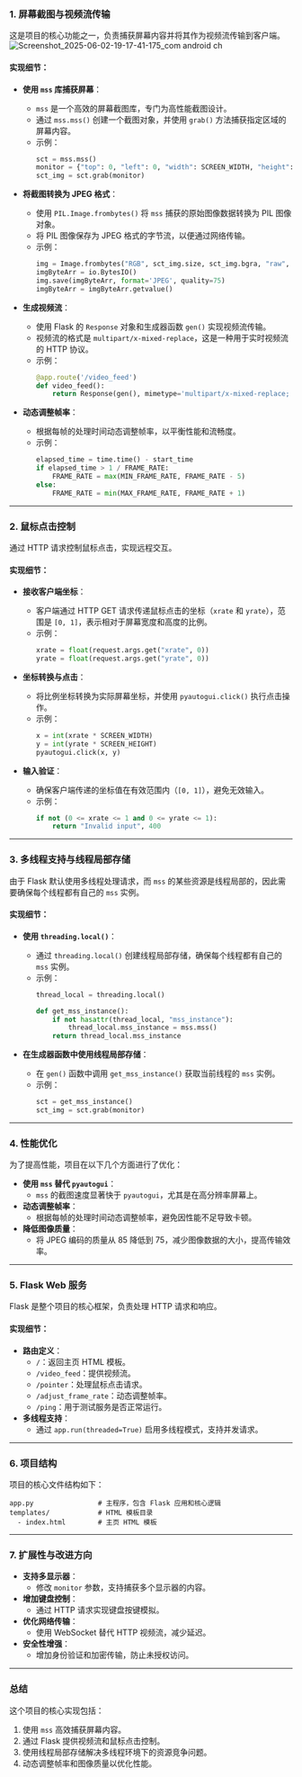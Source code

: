 

### 1. **屏幕截图与视频流传输**
这是项目的核心功能之一，负责捕获屏幕内容并将其作为视频流传输到客户端。
![Screenshot_2025-06-02-19-17-41-175_com android ch](https://github.com/user-attachments/assets/6c99097f-2ddc-4e5e-96ba-f928f0137dbb)



#### 实现细节：
- **使用 `mss` 库捕获屏幕**：
  - `mss` 是一个高效的屏幕截图库，专门为高性能截图设计。
  - 通过 `mss.mss()` 创建一个截图对象，并使用 `grab()` 方法捕获指定区域的屏幕内容。
  - 示例：
    ```python
    sct = mss.mss()
    monitor = {"top": 0, "left": 0, "width": SCREEN_WIDTH, "height": SCREEN_HEIGHT}
    sct_img = sct.grab(monitor)
    ```

- **将截图转换为 JPEG 格式**：
  - 使用 `PIL.Image.frombytes()` 将 `mss` 捕获的原始图像数据转换为 PIL 图像对象。
  - 将 PIL 图像保存为 JPEG 格式的字节流，以便通过网络传输。
  - 示例：
    ```python
    img = Image.frombytes("RGB", sct_img.size, sct_img.bgra, "raw", "BGRX")
    imgByteArr = io.BytesIO()
    img.save(imgByteArr, format='JPEG', quality=75)
    imgByteArr = imgByteArr.getvalue()
    ```

- **生成视频流**：
  - 使用 Flask 的 `Response` 对象和生成器函数 `gen()` 实现视频流传输。
  - 视频流的格式是 `multipart/x-mixed-replace`，这是一种用于实时视频流的 HTTP 协议。
  - 示例：
    ```python
    @app.route('/video_feed')
    def video_feed():
        return Response(gen(), mimetype='multipart/x-mixed-replace; boundary=frame')
    ```

- **动态调整帧率**：
  - 根据每帧的处理时间动态调整帧率，以平衡性能和流畅度。
  - 示例：
    ```python
    elapsed_time = time.time() - start_time
    if elapsed_time > 1 / FRAME_RATE:
        FRAME_RATE = max(MIN_FRAME_RATE, FRAME_RATE - 5)
    else:
        FRAME_RATE = min(MAX_FRAME_RATE, FRAME_RATE + 1)
    ```

---

### 2. **鼠标点击控制**
通过 HTTP 请求控制鼠标点击，实现远程交互。

#### 实现细节：
- **接收客户端坐标**：
  - 客户端通过 HTTP GET 请求传递鼠标点击的坐标（`xrate` 和 `yrate`），范围是 `[0, 1]`，表示相对于屏幕宽度和高度的比例。
  - 示例：
    ```python
    xrate = float(request.args.get("xrate", 0))
    yrate = float(request.args.get("yrate", 0))
    ```

- **坐标转换与点击**：
  - 将比例坐标转换为实际屏幕坐标，并使用 `pyautogui.click()` 执行点击操作。
  - 示例：
    ```python
    x = int(xrate * SCREEN_WIDTH)
    y = int(yrate * SCREEN_HEIGHT)
    pyautogui.click(x, y)
    ```

- **输入验证**：
  - 确保客户端传递的坐标值在有效范围内（`[0, 1]`），避免无效输入。
  - 示例：
    ```python
    if not (0 <= xrate <= 1 and 0 <= yrate <= 1):
        return "Invalid input", 400
    ```

---

### 3. **多线程支持与线程局部存储**
由于 Flask 默认使用多线程处理请求，而 `mss` 的某些资源是线程局部的，因此需要确保每个线程都有自己的 `mss` 实例。

#### 实现细节：
- **使用 `threading.local()`**：
  - 通过 `threading.local()` 创建线程局部存储，确保每个线程都有自己的 `mss` 实例。
  - 示例：
    ```python
    thread_local = threading.local()

    def get_mss_instance():
        if not hasattr(thread_local, "mss_instance"):
            thread_local.mss_instance = mss.mss()
        return thread_local.mss_instance
    ```

- **在生成器函数中使用线程局部存储**：
  - 在 `gen()` 函数中调用 `get_mss_instance()` 获取当前线程的 `mss` 实例。
  - 示例：
    ```python
    sct = get_mss_instance()
    sct_img = sct.grab(monitor)
    ```

---

### 4. **性能优化**
为了提高性能，项目在以下几个方面进行了优化：
- **使用 `mss` 替代 `pyautogui`**：
  - `mss` 的截图速度显著快于 `pyautogui`，尤其是在高分辨率屏幕上。
- **动态调整帧率**：
  - 根据每帧的处理时间动态调整帧率，避免因性能不足导致卡顿。
- **降低图像质量**：
  - 将 JPEG 编码的质量从 85 降低到 75，减少图像数据的大小，提高传输效率。

---

### 5. **Flask Web 服务**
Flask 是整个项目的核心框架，负责处理 HTTP 请求和响应。

#### 实现细节：
- **路由定义**：
  - `/`：返回主页 HTML 模板。
  - `/video_feed`：提供视频流。
  - `/pointer`：处理鼠标点击请求。
  - `/adjust_frame_rate`：动态调整帧率。
  - `/ping`：用于测试服务是否正常运行。
- **多线程支持**：
  - 通过 `app.run(threaded=True)` 启用多线程模式，支持并发请求。

---

### 6. **项目结构**
项目的核心文件结构如下：
```
app.py                # 主程序，包含 Flask 应用和核心逻辑
templates/            # HTML 模板目录
  - index.html        # 主页 HTML 模板
```

---

### 7. **扩展性与改进方向**
- **支持多显示器**：
  - 修改 `monitor` 参数，支持捕获多个显示器的内容。
- **增加键盘控制**：
  - 通过 HTTP 请求实现键盘按键模拟。
- **优化网络传输**：
  - 使用 WebSocket 替代 HTTP 视频流，减少延迟。
- **安全性增强**：
  - 增加身份验证和加密传输，防止未授权访问。

---

### 总结
这个项目的核心实现包括：
1. 使用 `mss` 高效捕获屏幕内容。
2. 通过 Flask 提供视频流和鼠标点击控制。
3. 使用线程局部存储解决多线程环境下的资源竞争问题。
4. 动态调整帧率和图像质量以优化性能。

